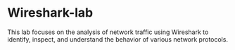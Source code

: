 # Wireshark-lab
This lab focuses on the analysis of network traffic using Wireshark to identify, inspect, and understand the behavior of various network protocols.

